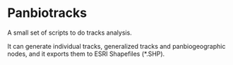 # Panbiotracks

A small set of scripts to do tracks analysis.

It can generate individual tracks, generalized tracks and panbiogeographic nodes, and it exports them to ESRI Shapefiles (*.SHP).
